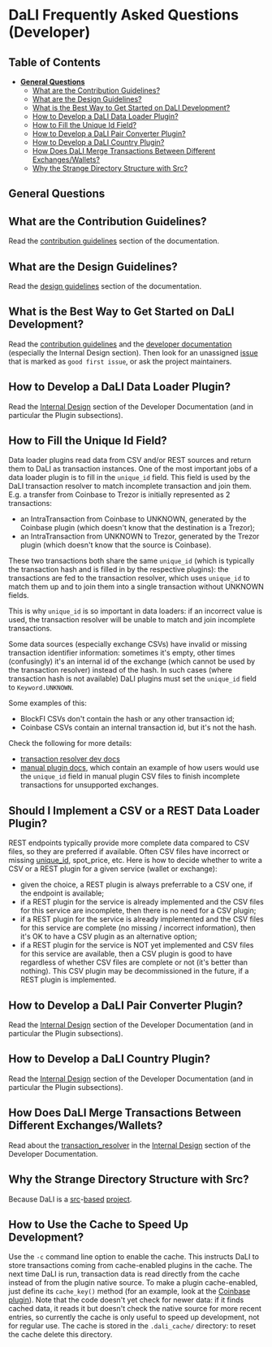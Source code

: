 <!--- Copyright 2022 eprbell --->

<!--- Licensed under the Apache License, Version 2.0 (the "License"); --->
<!--- you may not use this file except in compliance with the License. --->
<!--- You may obtain a copy of the License at --->

<!---     http://www.apache.org/licenses/LICENSE-2.0 --->

<!--- Unless required by applicable law or agreed to in writing, software --->
<!--- distributed under the License is distributed on an "AS IS" BASIS, --->
<!--- WITHOUT WARRANTIES OR CONDITIONS OF ANY KIND, either express or implied. --->
<!--- See the License for the specific language governing permissions and --->
<!--- limitations under the License. --->

# DaLI Frequently Asked Questions (Developer)

## Table of Contents
* **[General Questions](#general-questions)**
  * [What are the Contribution Guidelines?](#what-are-the-contribution-guidelines)
  * [What are the Design Guidelines?](#what-are-the-design-guidelines)
  * [What is the Best Way to Get Started on DaLI Development?](#what-is-the-best-way-to-get-started-on-dali-development)
  * [How to Develop a DaLI Data Loader Plugin?](#how-to-develop-a-dali-data-loader-plugin)
  * [How to Fill the Unique Id Field?](#how-to-fill-the-unique-id-field)
  * [How to Develop a DaLI Pair Converter Plugin?](#how-to-develop-a-dali-pair-converter-plugin)
  * [How to Develop a DaLI Country Plugin?](#how-to-develop-a-dali-country-plugin)
  * [How Does DaLI Merge Transactions Between Different Exchanges/Wallets?](#how-does-dali-merge-transactions-between-different-exchangeswallets)
  * [Why the Strange Directory Structure with Src?](#why-the-strange-directory-structure-with-src)

## General Questions

## What are the Contribution Guidelines?
Read the [contribution guidelines](../CONTRIBUTING.md#contributing-to-the-repository) section of the documentation.

## What are the Design Guidelines?
Read the [design guidelines](../README.dev.md#design-guidelines) section of the documentation.

## What is the Best Way to Get Started on DaLI Development?
Read the [contribution guidelines](../CONTRIBUTING.md#contributing-to-the-repository) and the [developer documentation](../README.dev.md) (especially the Internal Design section). Then look for an unassigned [issue](https://github.com/eprbell/dali-rp2/issues) that is marked as `good first issue`, or ask the project maintainers.

## How to Develop a DaLI Data Loader Plugin?
Read the [Internal Design](../README.dev.md#internal-design) section of the Developer Documentation (and in particular the Plugin subsections).

## How to Fill the Unique Id Field?
Data loader plugins read data from CSV and/or REST sources and return them to DaLI as transaction instances. One of the most important jobs of a data loader plugin is to fill in the `unique_id` field. This field is used by the DaLI transaction resolver to match incomplete transaction and join them. E.g. a transfer from Coinbase to Trezor is initially represented as 2 transactions:
* an IntraTransaction from Coinbase to UNKNOWN, generated by the Coinbase plugin (which doesn't know that the destination is a Trezor);
* an IntraTransaction from UNKNOWN to Trezor, generated by the Trezor plugin (which doesn't know that the source is Coinbase).

These two transactions both share the same `unique_id` (which is typically the transaction hash and is filled in by the respective plugins): the transactions are fed to the transaction resolver, which uses `unique_id` to match them up and to join them into a single transaction without UNKNOWN fields.

This is why `unique_id` is so important in data loaders: if an incorrect value is used, the transaction resolver will be unable to match and join incomplete transactions.

Some data sources (especially exchange CSVs) have invalid or missing transaction identifier information: sometimes it's empty, other times (confusingly) it's an internal id of the exchange (which cannot be used by the transaction resolver) instead of the hash. In such cases (where transaction hash is not available) DaLI plugins must set the `unique_id` field to `Keyword.UNKNOWN`.

Some examples of this:
* BlockFI CSVs don't contain the hash or any other transaction id;
* Coinbase CSVs contain an internal transaction id, but it's not the hash.

Check the following for more details:
*  [transaction resolver dev docs](https://github.com/eprbell/dali-rp2/blob/main/README.dev.md#the-transaction-resolver)
* [manual plugin docs](https://github.com/eprbell/dali-rp2/blob/main/docs/configuration_file.md#partial-transactions-and-transaction-resolution), which contain an example of how users would use the `unique_id` field in manual plugin CSV files to finish incomplete transactions for unsupported exchanges.

## Should I Implement a CSV or a REST Data Loader Plugin?
REST endpoints typically provide more complete data compared to CSV files, so they are preferred if available. Often CSV files have incorrect or missing [unique_id](#how-to-fill-the-unique-id-field), spot_price, etc. Here is how to decide whether to write a CSV or a REST plugin for a given service (wallet or exchange):
* given the choice, a REST plugin is always preferrable to a CSV one, if the endpoint is available;
* if a REST plugin for the service is already implemented and the CSV files for this service are incomplete, then there is no need for a CSV plugin;
* if a REST plugin for the service is already implemented and the CSV files for this service are complete (no missing / incorrect information), then it's OK to have a CSV plugin as an alternative option;
* if a REST plugin for the service is NOT yet implemented and CSV files for this service are available, then a CSV plugin is good to have regardless of whether CSV files are complete or not (it's better than nothing). This CSV plugin may be decommissioned in the future, if a REST plugin is implemented.

## How to Develop a DaLI Pair Converter Plugin?
Read the [Internal Design](../README.dev.md#internal-design) section of the Developer Documentation (and in particular the Plugin subsections).

## How to Develop a DaLI Country Plugin?
Read the [Internal Design](../README.dev.md#internal-design) section of the Developer Documentation (and in particular the Plugin subsections).

## How Does DaLI Merge Transactions Between Different Exchanges/Wallets?
Read about the [transaction_resolver](../src/dali/transaction_resolver.py) in the [Internal Design](../README.dev.md#the-transaction-resolver) section of the Developer Documentation.

## Why the Strange Directory Structure with Src?
Because DaLI is a [src](https://bskinn.github.io/My-How-Why-Pyproject-Src/)-[based](https://hynek.me/articles/testing-packaging/) [project](https://blog.ionelmc.ro/2014/05/25/python-packaging/).

## How to Use the Cache to Speed Up Development?
Use the `-c` command line option to enable the cache. This instructs DaLI to store transactions coming from cache-enabled plugins in the cache. The next time DaLI is run, transaction data is read directly from the cache instead of from the plugin native source. To make a plugin cache-enabled, just define its `cache_key()` method (for an example, look at the [Coinbase plugin](../src/dali/plugin/input/rest/coinbase.py)). Note that the code doesn't yet check for newer data: if it finds cached data, it reads it but doesn't check the native source for more recent entries, so currently the cache is only useful to speed up development, not for regular use. The cache is stored in the `.dali_cache/` directory: to reset the cache delete this directory.
